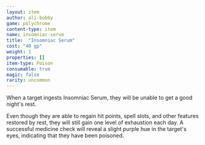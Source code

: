 ```yaml
---
layout: item
author: ali-bobby
game: polychrome
content-type: item
name: insomniac-serum
title:  "Insomniac Serum"
cost: "40 gp"
weight: 1
properties: []
item-type: Poison
consumable: true
magic: false
rarity: uncommon
---
```


When a target ingests Insomniac Serum, they will be unable to get a good night's rest.

Even though they are able to regain hit points, spell slots, and other features restored by rest, they will still gain one level of exhaustion each day. A successful medicine check will reveal a slight purple hue in the target's eyes, indicating that they have been poisoned.